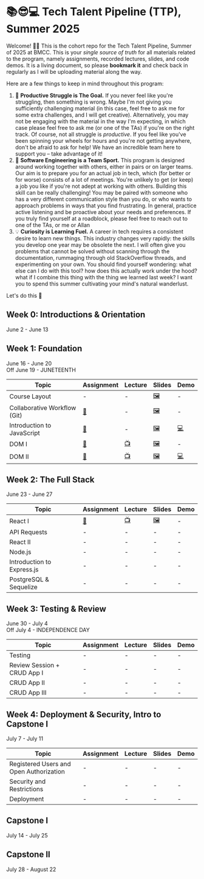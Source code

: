 # 📚😎💻 **Tech Talent Pipeline (TTP), Summer 2025**

Welcome! 👋🏻 This is the cohort repo for the Tech Talent Pipeline, Summer of 2025 at BMCC. This is your _single source of truth_ for all
materials related to the program, namely assignments, recorded lectures, slides, and code demos. It is a living document, so please
**bookmark it** and check back in regularly as I will be uploading material along the way.

Here are a few things to keep in mind throughout this program:

1. 🎯 **Productive Struggle is The Goal.** If you never feel like you're struggling, then something is wrong. Maybe I'm not giving you sufficiently challenging material (in this case, feel free to ask me for some extra challenges, and I will get creative). Alternatively, you may not be engaging with the material in the way I'm expecting, in which case please feel free to ask me (or one of the TAs) if you're on the right track. Of course, not all struggle is _productive_. If you feel like you've been spinning your wheels for hours and you're not getting anywhere, don't be afraid to ask for help! We have an incredible team here to support you – take advantage of it!
2. 🤝 **Software Engineering is a Team Sport.** This program is designed around working together with others, either in pairs or on larger teams. Our aim is to prepare you for an actual job in tech, which (for better or for worse) consists of a lot of meetings. You're unlikely to get (or keep) a job you like if you're not adept at working with others. Building this skill can be really challenging! You may be paired with someone who has a very different communication style than you do, or who wants to approach problems in ways that you find frustrating. In general, practice active listening and be proactive about your needs and preferences. If you truly find yourself at a roadblock, please feel free to reach out to one of the TAs, or me or Allan
3. 💡 **Curiosity is Learning Fuel.** A career in tech requires a consistent desire to learn new things. This industry changes very rapidly: the skills you develop one year may be obsolete the next. I will often give you problems that cannot be solved without scanning through the documentation, rummaging through old StackOverflow threads, and experimenting on your own. You should find yourself wondering: what else can I do with this tool? how does this actually work under the hood? what if I combine this thing with the thing we learned last week? I want you to spend this summer cultivating your mind's natural wanderlust.

Let's do this 🚀

## Week 0: Introductions & Orientation

June 2 - June 13

## Week 1: Foundation

June 16 - June 20
</br>
Off June 19 - JUNETEENTH

| Topic                        | Assignment        | Lecture        | Slides                     | Demo            |
| ---------------------------- | ----------------- | -------------- | -------------------------- | --------------- |
| Course Layout                | -                 | -              | [🖼️][course-layout-slides] | -               |
| Collaborative Workflow (Git) | [📝][collab-asst] | -              | [🖼️][collab-lec-slides]    | -               |
| Introduction to JavaScript   | [📝][js-asst]     | -              | [🖼️][js-slides]            | [💻][js-demo]   |
| DOM I                        | [📝][dom1-asst]   | [📺][dom1-lec] | [🖼️][dom1-slides]          | -               |
| DOM II                       | [📝][dom2-asst]   | [📺][dom2-lec] | [🖼️][dom2-slides]          | [💻][dom2-demo] |

[//]: # " Paste in table above >> [📝][collab-asst] "
[collab-asst]: ./assignments/01-Git.md
[js-asst]: ./assignments/02-JS.md
[//]: # " Paste in table above >> [📺][collab-lec] "
[collab-lec]: #link-to-lecture
[course-layout-slides]: ./slides/00%20-%20Introductions%20and%20Course%20Layout.pdf
[//]: # " Paste in table above >> [🖼️][collab-lec-slides] "
[collab-lec-slides]: https://github.com/fterdal/ttp-summer-2025/blob/main/slides/02%20-%20Git%20Workflows%2C%20GitHub%2C%20and%20More%20Git%20(2025).pdf
[js-slides]: ./slides/03%20-%20Javascript.pdf
[//]: # " Paste in table above >> [💻][js-demo] "
[js-demo]: https://github.com/fterdal/ttp-js-demo/blob/main/script.js
[dom1-asst]: ./assignments/03-DOM.md
[dom1-lec]: https://youtu.be/-mksoNVOkGM
[dom1-slides]: ./slides/05-%20DOM%20I.pdf
[dom2-lec]: https://youtu.be/ij_Lpuun3gM
[dom2-asst]: ./assignments/04-DOM2.md
[dom2-slides]: ./slides/06-%20DOM%20II.pdf
[dom2-demo]: https://github.com/fterdal/DOM-2-StartingPoint/tree/main/demo

## Week 2: The Full Stack

June 23 - June 27

| Topic                      | Assignment        | Lecture          | Slides              | Demo |
| -------------------------- | ----------------- | ---------------- | ------------------- | ---- |
| React I                    | [📝][react1-asst] | [📺][react1-lec] | [🖼️][react1-slides] | -    |
| API Requests               | -                 | -                | -                   | -    |
| React II                   | -                 | -                | -                   | -    |
| Node.js                    | -                 | -                | -                   | -    |
| Introduction to Express.js | -                 | -                | -                   | -    |
| PostgreSQL & Sequelize     | -                 | -                | -                   | -    |

[react1-lec]: https://youtu.be/4dF1UgZ7P3Q
[react1-asst]: ./assignments/05-React.md
[react1-slides]: ./slides/07-React-1.pdf

## Week 3: Testing & Review

June 30 - July 4
</br>
Off July 4 - INDEPENDENCE DAY

| Topic                       | Assignment | Lecture | Slides | Demo |
| --------------------------- | ---------- | ------- | ------ | ---- |
| Testing                     | -          | -       | -      | -    |
| Review Session + CRUD App I | -          | -       | -      | -    |
| CRUD App II                 | -          | -       | -      | -    |
| CRUD App III                | -          | -       | -      | -    |

## Week 4: Deployment & Security, Intro to Capstone I

July 7 - July 11

| Topic                                   | Assignment | Lecture | Slides | Demo |
| --------------------------------------- | ---------- | ------- | ------ | ---- |
| Registered Users and Open Authorization | -          | -       | -      | -    |
| Security and Restrictions               | -          | -       | -      | -    |
| Deployment                              | -          | -       | -      | -    |

## Capstone I

July 14 - July 25

## Capstone II

July 28 - August 22
